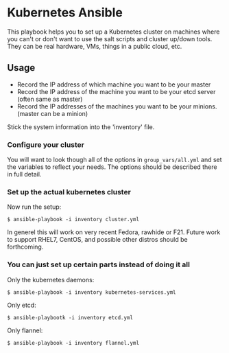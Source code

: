# Kubernetes Ansible

This playbook helps you to set up a Kubernetes cluster on machines where you
can't or don't want to use the salt scripts and cluster up/down tools. They
can be real hardware, VMs, things in a public cloud, etc.

## Usage

* Record the IP address of which machine you want to be your master
* Record the IP address of the machine you want to be your etcd server (often same as master)
* Record the IP addresses of the machines you want to be your minions. (master can be a minion)

Stick the system information into the 'inventory' file.

### Configure your cluster

You will want to look though all of the options in `group_vars/all.yml` and
set the variables to reflect your needs. The options should be described there
in full detail.

### Set up the actual kubernetes cluster

Now run the setup:

    $ ansible-playbook -i inventory cluster.yml

In generel this will work on very recent Fedora, rawhide or F21.  Future work to
support RHEL7, CentOS, and possible other distros should be forthcoming.

### You can just set up certain parts instead of doing it all

Only the kubernetes daemons:

    $ ansible-playbook -i inventory kubernetes-services.yml

Only etcd:

    $ ansible-playbootk -i inventory etcd.yml

Only flannel:

    $ ansible-playbook -i inventory flannel.yml
